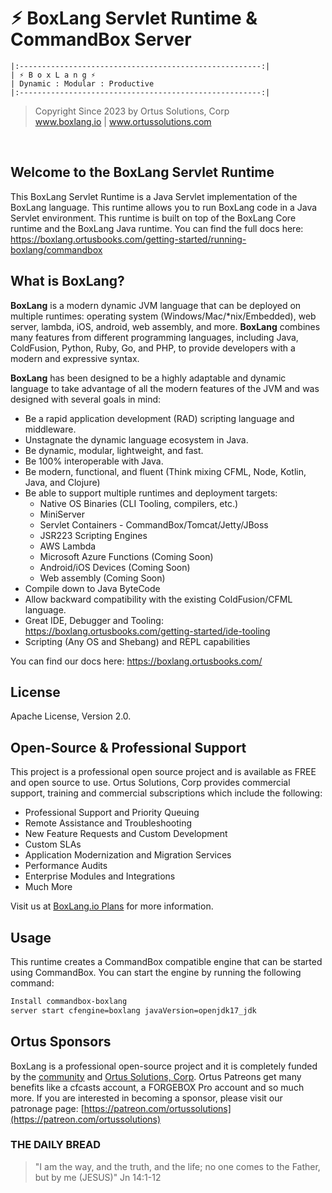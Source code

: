 # ⚡︎ BoxLang Servlet Runtime & CommandBox Server

```
|:------------------------------------------------------:|
| ⚡︎ B o x L a n g ⚡︎
| Dynamic : Modular : Productive
|:------------------------------------------------------:|
```

<blockquote>
	Copyright Since 2023 by Ortus Solutions, Corp
	<br>
	<a href="https://www.boxlang.io">www.boxlang.io</a> |
	<a href="https://www.ortussolutions.com">www.ortussolutions.com</a>
</blockquote>

<p>&nbsp;</p>

## Welcome to the BoxLang Servlet Runtime

This BoxLang Servlet Runtime is a Java Servlet implementation of the BoxLang language. This runtime allows you to run BoxLang code in a Java Servlet environment. This runtime is built on top of the BoxLang Core runtime and the BoxLang Java runtime.  You can find the full docs here: https://boxlang.ortusbooks.com/getting-started/running-boxlang/commandbox

## What is BoxLang?

**BoxLang** is a modern dynamic JVM language that can be deployed on multiple runtimes: operating system (Windows/Mac/*nix/Embedded), web server, lambda, iOS, android, web assembly, and more. **BoxLang** combines many features from different programming languages, including Java, ColdFusion, Python, Ruby, Go, and PHP, to provide developers with a modern and expressive syntax.

**BoxLang** has been designed to be a highly adaptable and dynamic language to take advantage of all the modern features of the JVM and was designed with several goals in mind:

* Be a rapid application development (RAD) scripting language and middleware.
* Unstagnate the dynamic language ecosystem in Java.
* Be dynamic, modular, lightweight, and fast.
* Be 100% interoperable with Java.
* Be modern, functional, and fluent (Think mixing CFML, Node, Kotlin, Java, and Clojure)
* Be able to support multiple runtimes and deployment targets:
  * Native OS Binaries (CLI Tooling, compilers, etc.)
  * MiniServer
  * Servlet Containers - CommandBox/Tomcat/Jetty/JBoss
  * JSR223 Scripting Engines
  * AWS Lambda
  * Microsoft Azure Functions (Coming Soon)
  * Android/iOS Devices (Coming Soon)
  * Web assembly (Coming Soon)
* Compile down to Java ByteCode
* Allow backward compatibility with the existing ColdFusion/CFML language.
* Great IDE, Debugger and Tooling: https://boxlang.ortusbooks.com/getting-started/ide-tooling
* Scripting (Any OS and Shebang) and REPL capabilities

You can find our docs here: https://boxlang.ortusbooks.com/

## License

Apache License, Version 2.0.

## Open-Source & Professional Support

This project is a professional open source project and is available as FREE and open source to use.  Ortus Solutions, Corp provides commercial support, training and commercial subscriptions which include the following:

* Professional Support and Priority Queuing
* Remote Assistance and Troubleshooting
* New Feature Requests and Custom Development
* Custom SLAs
* Application Modernization and Migration Services
* Performance Audits
* Enterprise Modules and Integrations
* Much More

Visit us at [BoxLang.io Plans](https://boxlang.io/plans) for more information.

## Usage

This runtime creates a CommandBox compatible engine that can be started using CommandBox. You can start the engine by running the following command:

```bash
Install commandbox-boxlang
server start cfengine=boxlang javaVersion=openjdk17_jdk
```

## Ortus Sponsors

BoxLang is a professional open-source project and it is completely funded by the [community](https://patreon.com/ortussolutions) and [Ortus Solutions, Corp](https://www.ortussolutions.com). Ortus Patreons get many benefits like a cfcasts account, a FORGEBOX Pro account and so much more. If you are interested in becoming a sponsor, please visit our patronage page: [https://patreon.com/ortussolutions](https://patreon.com/ortussolutions)

### THE DAILY BREAD

> "I am the way, and the truth, and the life; no one comes to the Father, but by me (JESUS)" Jn 14:1-12
